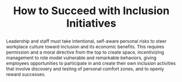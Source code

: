 ---
title: "How to Succeed with Inclusion Initiatives"
speaker: Ginger Chien
event: CascadiaJS 2019
tags: ["culture", "inclusivity"]
abstract: "Leadership and staff must take intentional, self-aware personal risks to steer workplace culture toward inclusion and its economic benefits. This requires permission and a moral directive from the top to create space, incentivizing management to role model vulnerable and remarkable behaviors, giving employees opportunities to participate in and create their own inclusion activities that involve discovery and testing of personal comfort zones, and to openly reward successes."
ytId: Ug9k8J_5wvs
layout: talk
---